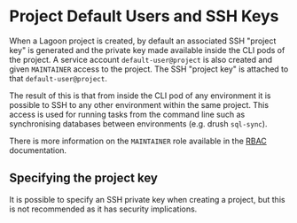 # Project Default Users and SSH Keys

When a Lagoon project is created, by default an associated SSH "project key" is generated and the private key made available inside the CLI pods of the project. A service account `default-user@project` is also created and given `MAINTAINER` access to the project. The SSH "project key" is attached to that `default-user@project`.

The result of this is that from inside the CLI pod of any environment it is possible to SSH to any other environment within the same project. This access is used for running tasks from the command line such as synchronising databases between environments \(e.g. drush `sql-sync`\).

There is more information on the `MAINTAINER` role available in the [RBAC](https://docs.lagoon.sh/lagoon/administering-lagoon/rbac) documentation.

## Specifying the project key

It is possible to specify an SSH private key when creating a project, but this is not recommended as it has security implications.
